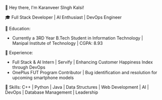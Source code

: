 👋 Hey there, I'm Karanveer SIngh Kalsi!

🎓 Full Stack Developer | AI Enthusiast | DevOps Engineer

🏫 Education:
- Currently a 3RD Year B.Tech Student in Information Technology | Manipal Institute of Technology | CGPA: 8.93

💼 Experience:
- Full Stack & AI Intern | Servify | Enhancing Customer Happiness Index through DevOps
- OnePlus FUT Program Contributor | Bug identification and resolution for upcoming smartphone models

🚀 Skills:
C++ | Python | Java | Data Structures | Web Development | AI | DevOps | Database Management | Leadership



